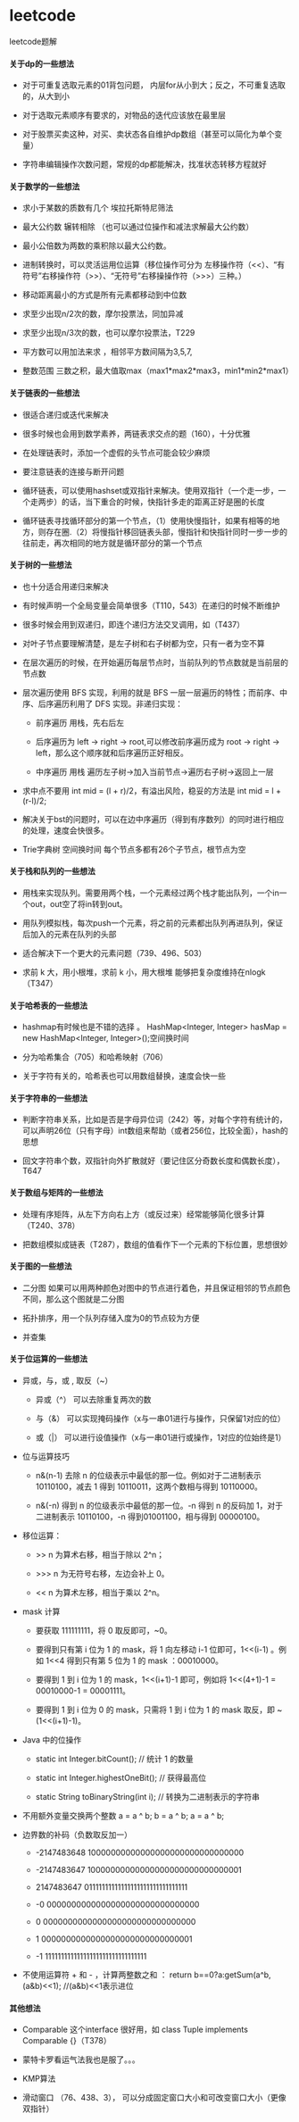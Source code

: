# leetcode
leetcode题解

#### 关于dp的一些想法

* 对于可重复选取元素的01背包问题， 内层for从小到大；反之，不可重复选取的，从大到小

* 对于选取元素顺序有要求的，对物品的迭代应该放在最里层

* 对于股票买卖这种，对买、卖状态各自维护dp数组（甚至可以简化为单个变量）

* 字符串编辑操作次数问题，常规的dp都能解决，找准状态转移方程就好

#### 关于数学的一些想法

* 求小于某数的质数有几个 埃拉托斯特尼筛法

* 最大公约数 辗转相除 （也可以通过位操作和减法求解最大公约数）

* 最小公倍数为两数的乘积除以最大公约数。

* 进制转换时，可以灵活运用位运算（移位操作可分为 左移操作符（<<）、“有符号”右移操作符（>>）、“无符号”右移操操作符（>>>）三种。）

* 移动距离最小的方式是所有元素都移动到中位数

* 求至少出现n/2次的数，摩尔投票法，同加异减

* 求至少出现n/3次的数，也可以摩尔投票法，T229

* 平方数可以用加法来求 ，相邻平方数间隔为3,5,7,

* 整数范围 三数之积，最大值取max（max1\*max2\*max3，min1\*min2\*max1）

#### 关于链表的一些想法

* 很适合递归或迭代来解决

* 很多时候也会用到数学素养，两链表求交点的题（160），十分优雅

* 在处理链表时，添加一个虚假的头节点可能会较少麻烦

* 要注意链表的连接与断开问题

* 循环链表，可以使用hashset或双指针来解决。使用双指针（一个走一步，一个走两步）的话，当下重合的时候，快指针多走的距离正好是圈的长度

* 循环链表寻找循环部分的第一个节点，（1）使用快慢指针，如果有相等的地方，则存在圈.（2）将慢指针移回链表头部，慢指针和快指针同时一步一步的往前走，再次相同的地方就是循环部分的第一个节点


#### 关于树的一些想法

* 也十分适合用递归来解决

* 有时候声明一个全局变量会简单很多（T110，543）在递归的时候不断维护

* 很多时候会用到双递归，即连个递归方法交叉调用，如（T437）

* 对叶子节点要理解清楚，是左子树和右子树都为空，只有一者为空不算

* 在层次遍历的时候，在开始遍历每层节点时，当前队列的节点数就是当前层的节点数

* 层次遍历使用 BFS 实现，利用的就是 BFS 一层一层遍历的特性；而前序、中序、后序遍历利用了 DFS 实现。非递归实现：

    * 前序遍历 用栈，先右后左
	
	* 后序遍历为 left -> right -> root,可以修改前序遍历成为 root -> right -> left，那么这个顺序就和后序遍历正好相反。
	
	* 中序遍历 用栈 遍历左子树->加入当前节点->遍历右子树->返回上一层
	
* 求中点不要用 int mid = (l + r)/2，有溢出风险，稳妥的方法是 int mid = l + (r-l)/2;

* 解决关于bst的问题时，可以在边中序遍历（得到有序数列）的同时进行相应的处理，速度会快很多。	

* Trie字典树 空间换时间 每个节点多都有26个子节点，根节点为空

#### 关于栈和队列的一些想法

* 用栈来实现队列。需要用两个栈，一个元素经过两个栈才能出队列，一个in一个out，out空了将in转到out。

* 用队列模拟栈，每次push一个元素，将之前的元素都出队列再进队列，保证后加入的元素在队列的头部

* 适合解决下一个更大的元素问题（739、496、503）

*  求前 k 大，用小根堆，求前 k 小，用大根堆 能够把复杂度维持在nlogk（T347）

#### 关于哈希表的一些想法

*  hashmap有时候也是不错的选择 。 HashMap<Integer, Integer> hasMap = new HashMap<Integer, Integer>();空间换时间

* 分为哈希集合（705）和哈希映射（706）

* 关于字符有关的，哈希表也可以用数组替换，速度会快一些


#### 关于字符串的一些想法

* 判断字符串关系，比如是否是字母异位词（242）等，对每个字符有统计的，可以声明26位（只有字母）int数组来帮助（或者256位，比较全面），hash的思想

* 回文字符串个数，双指针向外扩散就好（要记住区分奇数长度和偶数长度），T647

#### 关于数组与矩阵的一些想法

* 处理有序矩阵，从左下方向右上方（或反过来）经常能够简化很多计算（T240、378）

* 把数组模拟成链表（T287），数组的值看作下一个元素的下标位置，思想很妙

#### 关于图的一些想法

* 二分图 如果可以用两种颜色对图中的节点进行着色，并且保证相邻的节点颜色不同，那么这个图就是二分图

* 拓扑排序，用一个队列存储入度为0的节点较为方便

* 并查集

#### 关于位运算的一些想法

* 异或，与，或 , 取反（~）

	* 异或（^） 可以去除重复两次的数

	* 与（&）  可以实现掩码操作（x与一串01进行与操作，只保留1对应的位）

	*  或（|） 可以进行设值操作（x与一串01进行或操作，1对应的位始终是1）

* 位与运算技巧

	* n&(n-1) 去除 n 的位级表示中最低的那一位。例如对于二进制表示 10110100，减去 1 得到 10110011，这两个数相与得到 10110000。

	* n&(-n) 得到 n 的位级表示中最低的那一位。-n 得到 n 的反码加 1，对于二进制表示 10110100，-n 得到01001100，相与得到 00000100。

* 移位运算：

	* \>\> n 为算术右移，相当于除以 2^n；
	
	* \>\>\> n 为无符号右移，左边会补上 0。
	
	* << n 为算术左移，相当于乘以 2^n。
	
* mask 计算

	* 要获取 111111111，将 0 取反即可，~0。
	
	* 要得到只有第 i 位为 1 的 mask，将 1 向左移动 i-1 位即可，1<<(i-1) 。例如 1<<4 得到只有第 5 位为 1 的 mask ：00010000。
	
	* 要得到 1 到 i 位为 1 的 mask，1<<(i+1)-1 即可，例如将 1<<(4+1)-1 = 00010000-1 = 00001111。
	
	* 要得到 1 到 i 位为 0 的 mask，只需将 1 到 i 位为 1 的 mask 取反，即 ~(1<<(i+1)-1)。

* Java 中的位操作

	* static int Integer.bitCount(); // 统计 1 的数量 
	
	* static int Integer.highestOneBit(); // 获得最高位 
	
	* static String toBinaryString(int i); // 转换为二进制表示的字符串	
	
* 不用额外变量交换两个整数  a = a ^ b; b = a ^ b; a = a ^ b;

* 边界数的补码（负数取反加一）

	* -2147483648	10000000000000000000000000000000
	
	* -2147483647 	10000000000000000000000000000001
	
	* 2147483647 	01111111111111111111111111111111
	
	* -0 			0000000000000000000000000000000
	
	* 0 			0000000000000000000000000000000
	
	* 1 			0000000000000000000000000000001
	
	* -1 			11111111111111111111111111111111

*   不使用运算符 + 和 - ​​​​​​​，计算两整数​​​​​​​之和  ：	return b==0?a:getSum(a^b,(a&b)<<1); //(a&b)<<1表示进位



	
#### 其他想法

* Comparable 这个interface 很好用，如 class Tuple implements Comparable<Tuple> {}（T378）

* 蒙特卡罗看运气法我也是服了。。。

* KMP算法

* 滑动窗口 （76、438、3）， 可以分成固定窗口大小和可改变窗口大小（更像双指针）




















